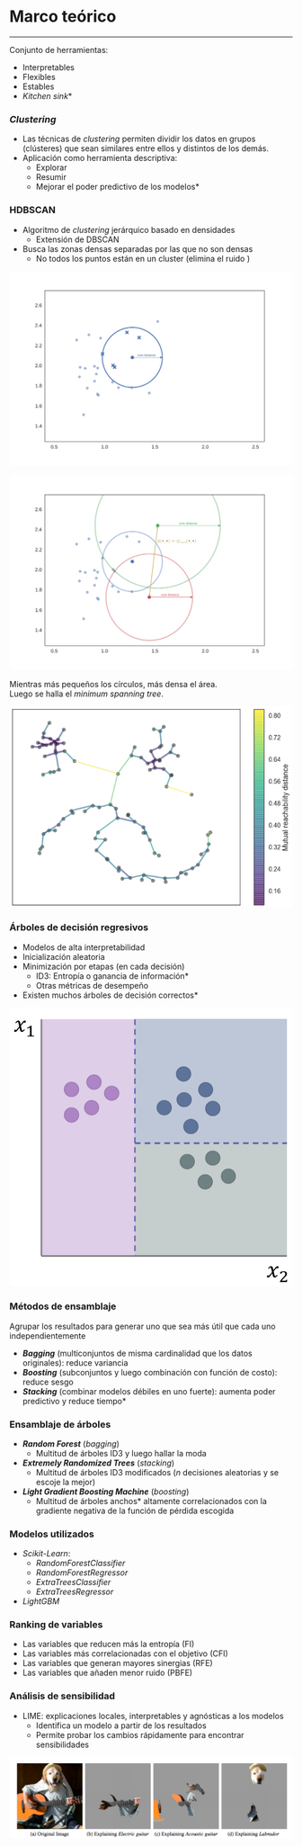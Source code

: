 # Marco teórico
***



Conjunto de herramientas:
  - Interpretables
  - Flexibles
  - Estables
  - *Kitchen sink**



### *Clustering*
- Las técnicas de *clustering* permiten dividir los datos en grupos (clústeres) que sean similares entre ellos y distintos de los demás.
- Aplicación como herramienta descriptiva:
  - Explorar
  - Resumir
  - Mejorar el poder predictivo de los modelos*



### HDBSCAN
- Algoritmo de *clustering* jerárquico basado en densidades
  - Extensión de DBSCAN
- Busca las zonas densas separadas por las que no son densas
  - No todos los puntos están en un cluster (elimina el ruido )



![](/img/distance1.svg)



![](/img/distance5.svg)



Mientras más pequeños los círculos, más densa el área. <br> Luego se halla el *minimum spanning tree*.



![](/img/how_hdbscan_works_10_1.png)



### Árboles de decisión regresivos
- Modelos de alta interpretabilidad
- Inicialización aleatoria
- Minimización por etapas (en cada decisión)
  - ID3: Entropía o ganancia de información*
  - Otras métricas de desempeño
- Existen muchos árboles de decisión correctos*



![](/img/id3.png)



### Métodos de ensamblaje
Agrupar los resultados para generar uno que sea más útil que cada uno independientemente

- ***Bagging*** (multiconjuntos de misma cardinalidad que los datos originales): reduce variancia
- ***Boosting*** (subconjuntos y luego combinación con función de costo): reduce sesgo
- ***Stacking*** (combinar modelos débiles en uno fuerte): aumenta poder predictivo y reduce tiempo*



### Ensamblaje de árboles
- ***Random Forest*** (*bagging*)
  - Multitud de árboles ID3 y luego hallar la moda
- ***Extremely Randomized Trees*** (*stacking*)
  - Multitud de árboles ID3 modificados ($n$ decisiones aleatorias y se escoje la mejor)
- ***Light Gradient Boosting Machine*** (*boosting*)
  - Multitud de árboles anchos* altamente correlacionados con la gradiente negativa de la función de pérdida escogida



### Modelos utilizados
- *Scikit-Learn*:
  - *RandomForestClassifier*
  - *RandomForestRegressor*
  - *ExtraTreesClassifier*
  - *ExtraTreesRegressor*
- *LightGBM*



### Ranking de variables
- Las variables que reducen más la entropía (FI)
- Las variables más correlacionadas con el objetivo (CFI)
- Las variables que generan mayores sinergias (RFE)
- Las variables que añaden menor ruido (PBFE)



### Análisis de sensibilidad
- LIME: explicaciones locales, interpretables y agnósticas a los modelos
  - Identifica un modelo a partir de los resultados
  - Permite probar los cambios rápidamente para encontrar sensibilidades



![](/img/lime.png)
